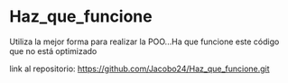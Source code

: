 # Haz_que_funcione

Utiliza la mejor forma para realizar la POO...Ha que funcione este código que no está optimizado

link al repositorio: https://github.com/Jacobo24/Haz_que_funcione.git
